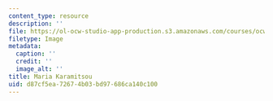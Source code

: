 ```yaml
---
content_type: resource
description: ''
file: https://ol-ocw-studio-app-production.s3.amazonaws.com/courses/ocw-www/01fe9dba79f649438a18ebcd8ce159b5_karamitsou_th.jpg
filetype: Image
metadata:
  caption: ''
  credit: ''
  image_alt: ''
title: Maria Karamitsou
uid: d87cf5ea-7267-4b03-bd97-686ca140c100
---
```


